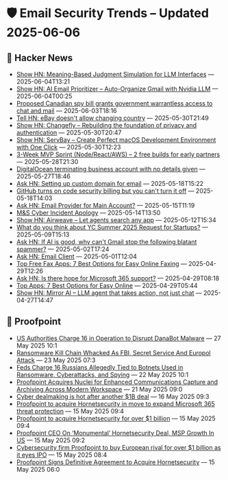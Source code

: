 # 🛡️ Email Security Trends – Updated 2025-06-06

## 📰 Hacker News
- [Show HN: Meaning-Based Judgment Simulation for LLM Interfaces](https://news.ycombinator.com/item?id=44180465) — 2025-06-04T13:21
- [Show HN: AI Email Prioritizer – Auto-Organize Gmail with Nvidia LLM](https://news.ycombinator.com/item?id=44176161) — 2025-06-04T00:25
- [Proposed Canadian spy bill grants government warrantless access to chat and mail](https://www.canada.ca/en/public-safety-canada/news/2025/06/the-strong-borders-act---government-of-canada-strengthens-border-security.html) — 2025-06-03T18:16
- [Tell HN: eBay doesn't allow changing country](https://news.ycombinator.com/item?id=44140192) — 2025-05-30T21:49
- [Show HN: Changefly – Rebuilding the foundation of privacy and authentication](https://www.changefly.com/developer) — 2025-05-30T20:47
- [Show HN: ServBay – Create Perfect macOS Development Environment with One Click](https://www.servbay.com) — 2025-05-30T12:23
- [3-Week MVP Sprint (Node/React/AWS) – 2 free builds for early partners](https://github.com/mackerricher/3week-mvp-sprint/blob/main/README.md) — 2025-05-28T21:30
- [DigitalOcean terminating business account with no details given](https://news.ycombinator.com/item?id=44109627) — 2025-05-27T18:46
- [Ask HN: Setting up custom domain for email](https://news.ycombinator.com/item?id=44022039) — 2025-05-18T15:22
- [GitHub turns on code security billing but you can't turn it off](https://news.ycombinator.com/item?id=44021499) — 2025-05-18T14:03
- [Ask HN: Email Provider for Main Account?](https://news.ycombinator.com/item?id=43993833) — 2025-05-15T11:19
- [M&S Cyber Incident Apology](https://news.ycombinator.com/item?id=43984532) — 2025-05-14T13:50
- [Show HN: Airweave – Let agents search any app](https://github.com/airweave-ai/airweave) — 2025-05-12T15:34
- [What do you think about YC Summer 2025 Request for Startups?](https://news.ycombinator.com/item?id=43937709) — 2025-05-09T15:13
- [Ask HN: If AI is good, why can't Gmail stop the following blatant spammer?](https://news.ycombinator.com/item?id=43872562) — 2025-05-02T17:24
- [Ask HN: Email Client](https://news.ycombinator.com/item?id=43856576) — 2025-05-01T12:04
- [Top Free Fax Apps: 7 Best Options for Easy Online Faxing](https://news.ycombinator.com/item?id=43831674) — 2025-04-29T12:26
- [Ask HN: Is there hope for Microsoft 365 support?](https://news.ycombinator.com/item?id=43829927) — 2025-04-29T08:18
- [Top Apps: 7 Best Options for Easy Online](https://news.ycombinator.com/item?id=43829028) — 2025-04-29T05:44
- [Show HN: Mirror AI – LLM agent that takes action, not just chat](https://themirrorai.com) — 2025-04-27T14:47

## 📰 Proofpoint
- [US Authorities Charge 16 in Operation to Disrupt DanaBot Malware](https://www.proofpoint.com/us/newsroom/news/us-authorities-charge-16-operation-disrupt-danabot-malware) — 27 May 2025 10:1
- [Ransomware Kill Chain Whacked As FBI, Secret Service And Europol Attack](https://www.proofpoint.com/us/newsroom/news/ransomware-kill-chain-whacked-fbi-secret-service-and-europol-attack) — 23 May 2025 07:3
- [Feds Charge 16 Russians Allegedly Tied to Botnets Used in Ransomware, Cyberattacks, and Spying](https://www.proofpoint.com/us/newsroom/news/feds-charge-16-russians-allegedly-tied-botnets-used-ransomware-cyberattacks-and-spying) — 22 May 2025 10:1
- [Proofpoint Acquires Nuclei for Enhanced Communications Capture and Archiving Across Modern Workspace](https://www.proofpoint.com/us/newsroom/press-releases/proofpoint-acquires-nuclei-enhanced-communications-capture-and-archiving) — 21 May 2025 09:0
- [Cyber dealmaking is hot after another $1B deal](https://www.proofpoint.com/us/newsroom/news/cyber-dealmaking-hot-after-another-1b-deal) — 16 May 2025 09:3
- [Proofpoint to acquire Hornetsecurity in move to expand Microsoft 365 threat protection](https://www.proofpoint.com/us/newsroom/news/proofpoint-acquire-hornetsecurity-move-expand-microsoft-365-threat-protection) — 15 May 2025 09:4
- [Proofpoint to acquire Hornetsecurity for over $1 billion](https://www.proofpoint.com/us/newsroom/news/proofpoint-acquire-hornetsecurity-over-1-billion) — 15 May 2025 09:4
- [Proofpoint CEO On ‘Monumental’ Hornetsecurity Deal, MSP Growth In US](https://www.proofpoint.com/us/newsroom/news/proofpoint-ceo-monumental-hornetsecurity-deal-msp-growth-us) — 15 May 2025 09:2
- [Cybersecurity firm Proofpoint to buy European rival for over $1 billion as it eyes IPO](https://www.proofpoint.com/us/newsroom/news/cybersecurity-firm-proofpoint-buy-european-rival-over-1-billion-it-eyes-ipo) — 15 May 2025 08:4
- [Proofpoint Signs Definitive Agreement to Acquire Hornetsecurity](https://www.proofpoint.com/us/newsroom/press-releases/proofpoint-signs-definitive-agreement-acquire-hornetsecurity) — 15 May 2025 06:0

